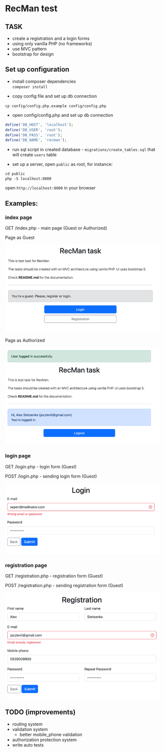 # RecMan test

## TASK
- create a registration and a login forms
- using only vanilla PHP (no frameworks)
- use MVC pattern
- bootstrap for design

## Set up configuration
- install composer dependencies  
`composer install`

- copy config file and set up db connection

`cp config/config.php.example config/config.php`

- open config/config.php and set up db connection

```php
define('DB_HOST', 'localhost');
define('DB_USER', 'root');
define('DB_PASS', 'root');
define('DB_NAME', 'recman');
```

- run sql script in created database - `migrations/create_tables.sql` that will create `users` table

- set up a server, open `public` as root, for instance:

```
cd public
php -S localhost:8000
```

open `http://localhost:8000` in your browser

## Examples:

### index page

GET /index.php - main page (Guest or Authorized)

Page as Guest

![screenshot](images/guest.png)

Page as Authorized

![screenshot](images/authorized.png)

### login page

GET /login.php - login form (Guest)

POST /login.php - sending login form (Guest)

![screenshot](images/login.png)

### registration page

GET /registration.php - registration form (Guest)

POST /registration.php - sending registration form (Guest)

![screenshot](images/registration.png)

## TODO (improvements)
- routing system
- validation system
  - better mobile_phone validation
- authorization protection system
- write auto tests
